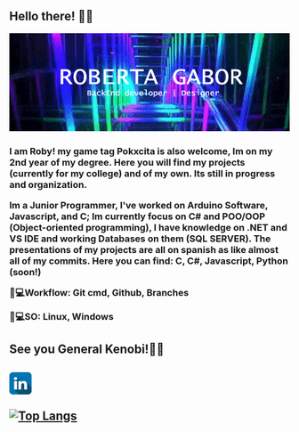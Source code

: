 ## Hello there! 👋✨

<img src="header.gif" >

<h3>I am Roby! my game tag Pokxcita is also welcome, Im on my 2nd year of my degree. Here you will find my projects (currently for my college) and of my own. Its still in progress and organization.

Im a Junior Programmer, I've worked on Arduino Software, Javascript, and C; Im currently focus on C# and POO/OOP (Object-oriented programming), I have knowledge on .NET and VS IDE and working Databases on them (SQL SERVER). The presentations of my projects are all on spanish as like almost all of my commits. Here you can find: C, C#, Javascript, Python (soon!)

🧑💻Workflow: Git cmd, Github, Branches

🧑💻SO: Linux, Windows
</h3>
<h2>See you General Kenobi!👋✨<h2>

<a href="https://www.linkedin.com/in/robertagabor/"><img src="linkedinIco.png" height="40px" weight="345px" id="logo"></a>

[![Top Langs](https://github-readme-stats.vercel.app/api/top-langs/?username=RobertaGabor&layout=compact)](https://github.com/anuraghazra/github-readme-stats)
<!--
**RobertaGabor/RobertaGabor** is a ✨ _special_ ✨ repository because its `README.md` (this file) appears on your GitHub profile.

Here are some ideas to get you started:

- 🔭 I’m currently working on ...
- 🌱 I’m currently learning ...
- 👯 I’m looking to collaborate on ...
- 🤔 I’m looking for help with ...
- 💬 Ask me about ...
- 📫 How to reach me: ...
- 😄 Pronouns: ...
- ⚡ Fun fact: ...
-->

